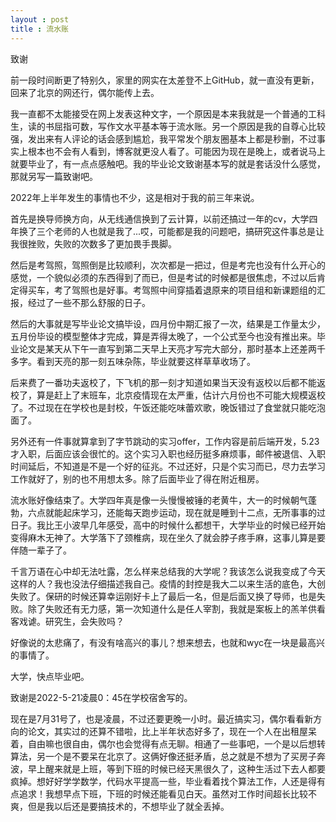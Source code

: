 ```yaml
---
layout : post
title : 流水账
---
```


致谢

前一段时间断更了特别久，家里的网实在太差登不上GitHub，就一直没有更新，回来了北京的网还行，偶尔能传上去。

我一直都不太能接受在网上发表这种文字，一个原因是本来我就是一个普通的工科生，读的书屈指可数，写作文水平基本等于流水账。另一个原因是我的自尊心比较强，发出来有人评论的话会感到尴尬，我平常发个朋友圈基本上都是秒删，不过事实上根本也不会有人看到，博客就更没人看了。可能因为现在是晚上，或者说马上就要毕业了，有一点点感触吧。我的毕业论文致谢基本写的就是套话没什么感觉，那就另写一篇致谢吧。

2022年上半年发生的事情也不少，这是相对于我的前三年来说。

首先是换导师换方向，从无线通信换到了云计算，以前还搞过一年的cv，大学四年换了三个老师的人也就是我了...哎，可能都是我的问题吧，搞研究这件事总是让我很挫败，失败的次数多了更加畏手畏脚。

然后是考驾照，驾照倒是比较顺利，次次都是一把过，但是考完也没有什么开心的感觉，一个貌似必须的东西得到了而已，但是考试的时候都是很焦虑，不过以后肯定得买车，考了驾照也是好事。考驾照中间穿插着退原来的项目组和新课题组的汇报，经过了一些不那么舒服的日子。

然后的大事就是写毕业论文搞毕设，四月份中期汇报了一次，结果是工作量太少，五月份毕设的模型整体才完成，算是弄得太晚了，一个公式至今也没有推出来。毕业论文是某天从下午一直写到第二天早上天亮才写完大部分，那时基本上还差两千多字。看到天亮的那一刻五味杂陈，毕业就要这样草草收场了。

后来费了一番功夫返校了，下飞机的那一刻才知道如果当天没有返校以后都不能返校了，算是赶上了末班车，北京疫情现在太严重，估计六月份也不可能大规模返校了。不过现在在学校也是封校，午饭还能吃味蕾欢歌，晚饭错过了食堂就只能吃泡面了。

另外还有一件事就算拿到了字节跳动的实习offer，工作内容是前后端开发，5.23才入职，后面应该会很忙的。这个实习入职也经历挺多麻烦事，邮件被退信、入职时间延后，不知道是不是一个好的征兆。不过还好，只是个实习而已，尽力去学习工作就好了，别的也不用想太多。除了后面毕业了得在附近租房。

流水账好像结束了。大学四年真是像一头慢慢被锤的老黄牛，大一的时候朝气蓬勃，六点就能起床学习，还能每天跑步运动，现在就是睡到十二点，无所事事的过日子。我比王小波早几年感受，高中的时候什么都想干，大学毕业的时候已经开始变得麻木无神了。大学落下了颈椎病，现在坐久了就会脖子疼手麻，这事儿算是要伴随一辈子了。

千言万语在心中却无法吐露，怎么样来总结我的大学呢？我该怎么说我变成了今天这样的人？我也没法仔细描述我自己。疫情的封控是我大二以来生活的底色，大创失败了。保研的时候还算幸运刚好卡上了最后一名，但是后面又换了导师，也是失败。除了失败还有无力感，第一次知道什么是任人宰割，我就是案板上的羔羊供看客戏谑。研究生，会失败吗？

好像说的太悲痛了，有没有啥高兴的事儿？想来想去，也就和wyc在一块是最高兴的事情了。

大学，快点毕业吧。

致谢是2022-5-21凌晨0：45在学校宿舍写的。



现在是7月31号了，也是凌晨，不过还要更晚一小时。最近搞实习，偶尔看看新方向的论文，其实过的还算不错啦，比上半年状态好多了，现在一个人在出租屋呆着，自由嘛也很自由，偶尔也会觉得有点无聊。相通了一些事吧，一个是以后想转算法，另一个是不要呆在北京了。这俩好像还挺矛盾，总之就是不想为了买房子奔波，早上醒来就是上班，等到下班的时候已经天黑很久了，这种生活过下去人都要疯掉。想好好学学数学，代码水平提高一些，毕业看着找个算法工作，人还是得有点追求！我想早点下班，下班的时候还能看见白天。虽然对工作时间超长比较不爽，但是我以后还是要搞技术的，不想毕业了就全丢掉。

